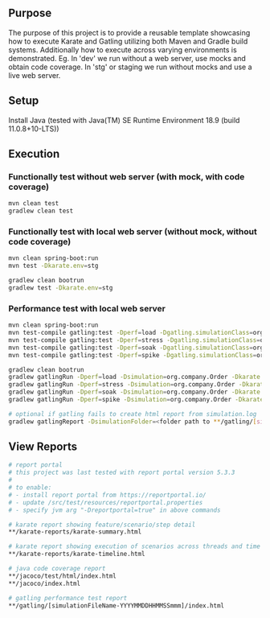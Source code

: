 ## Purpose
The purpose of this project is to provide a reusable template showcasing how to execute Karate and Gatling utilizing both Maven and Gradle build systems.  Additionally how to execute across varying environments is demonstrated.  Eg.  In 'dev' we run without a web server, use mocks and obtain code coverage.  In 'stg' or staging we run without mocks and use a live web server.

## Setup
Install Java (tested with Java(TM) SE Runtime Environment 18.9 (build 11.0.8+10-LTS))

## Execution

### Functionally test without web server (with mock, with code coverage)
```bash
mvn clean test
gradlew clean test
```

### Functionally test with local web server (without mock, without code coverage)
```bash
mvn clean spring-boot:run
mvn test -Dkarate.env=stg

gradlew clean bootrun
gradlew test -Dkarate.env=stg
```

### Performance test with local web server
```bash
mvn clean spring-boot:run
mvn test-compile gatling:test -Dperf=load -Dgatling.simulationClass=org.company.Order -Dkarate.env=stg
mvn test-compile gatling:test -Dperf=stress -Dgatling.simulationClass=org.company.Order -Dkarate.env=stg
mvn test-compile gatling:test -Dperf=soak -Dgatling.simulationClass=org.company.Order -Dkarate.env=stg
mvn test-compile gatling:test -Dperf=spike -Dgatling.simulationClass=org.company.Order -Dkarate.env=stg

gradlew clean bootrun
gradlew gatlingRun -Dperf=load -Dsimulation=org.company.Order -Dkarate.env=stg
gradlew gatlingRun -Dperf=stress -Dsimulation=org.company.Order -Dkarate.env=stg
gradlew gatlingRun -Dperf=soak -Dsimulation=org.company.Order -Dkarate.env=stg
gradlew gatlingRun -Dperf=spike -Dsimulation=org.company.Order -Dkarate.env=stg

# optional if gatling fails to create html report from simulation.log
gradlew gatlingReport -DsimulationFolder=<folder path to **/gatling/[simulationFileName-YYYYMMDDHHMMSSmmm]>
```

## View Reports
```bash
# report portal
# this project was last tested with report portal version 5.3.3
#
# to enable:
# - install report portal from https://reportportal.io/
# - update /src/test/resources/reportportal.properties
# - specify jvm arg "-Dreportportal=true" in above commands

# karate report showing feature/scenario/step detail
**/karate-reports/karate-summary.html

# karate report showing execution of scenarios across threads and time
**/karate-reports/karate-timeline.html

# java code coverage report
**/jacoco/test/html/index.html
**/jacoco/index.html

# gatling performance test report
**/gatling/[simulationFileName-YYYYMMDDHHMMSSmmm]/index.html
```